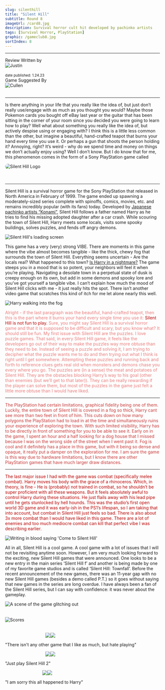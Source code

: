 ```yaml
---
slug: silenthill
title: "Silent Hill"
subtitle: Round 8
imageUrl: /card8.jpg
description: Survival horror cult hit developed by pachinko artists
tags: [Survival Horror, PlayStation]
graphic: /gameclub8.jpg
sortIndex: 8
---
```

---
<div class="reviewinfo">
	
<div style=""><span>Review Written by</span>
<div class="reviewimg"><img src="/reviews/reviewjustin.png"
alt="Justin"/> </div><br>
<sub>date published: 1.24.23</sub></div>

<div style=""><span>Game Suggested By</span>
<div class="reviewimg"><img src="/reviews/reviewcullen.png"
alt="Cullen"/> </div><br></div>

</div>

---

Is there anything in your life that you really like the idea of, but just don’t really use/engage with as much as you thought you would? Maybe those Pokemon cards you bought off eBay last year or the guitar that has been sitting in the corner of your room since you decided you were going to learn how to play? Well what about something you really like the idea of, but actively despise using or engaging with? I think this is a little less common than the other, but imagine a beautiful, hand-crafted teapot that burns your hand every time you use it. Or perhaps a gun that shoots the person holding it? Annoying, right? It’s weird - why do we spend time and money on things we don’t actually enjoy using? Well I don’t know. But I do know that for me, this phenomenon comes in the form of a Sony PlayStation game called
<div class="reviewlogo"><img src="/reviews/silenthill/logo.gif"
alt="Silent Hill Logo" style="border-radius: 20px;"/></div><br><br />

---




Silent Hill is a survival horror game for the Sony PlayStation that released in North America in February of 1999. The game ended up spawning a moderately-sized series complete with spinoffs, comics, movies, etc. and remains incredibly popular (with its fans) today. Developed by [Japanese pachinko artists “Konami”](/reviews/silenthill/pachinko.png), Silent Hill follows a father named Harry as he tries to find his missing adopted daughter after a car crash. While scouring the town of Silent Hill, Harry meets some locals, visits some spooky buildings, solves puzzles, and fends off angry demons.
<div class="reviewsplit"><img src="/reviews/silenthill/loading.gif"
alt="Silent Hill's loading screen" /><div>

This game has a very (very) strong VIBE. There are moments in this game where the vibe almost becomes tangible - like the thick, chewy fog that surrounds the town of Silent Hill. Everything seems uncertain - Are the locals real? What happened to this town? [Is Harry in a nightmare?](/reviews/silenthill/dreaming.gif) The game steeps you in a mood that is so potent, your neighbors will feel it when you’re playing. Navigating a desolate town in a perpetual state of dusk is creepy enough on its own, but add in some demons and spooky lore and you’ve got yourself a tangible vibe. I can’t explain how much the mood of Silent Hill clicks with me - it just really hits the spot. There isn’t another video game that scratches this kind of itch for me let alone nearly this well. 
<div class="reviewsplit"><img src="/reviews/silenthill/fog.gif"
alt="Harry walking into the fog" /><div>

<span style="color:#ea7d7d;">Alright - if the last paragraph was the beautiful, hand-crafted teapot, then this is the part where it burns your hand every single time you use it: <span style="color:#ba0404;">Silent Hill is not fun to play.</span> Sure, you might say Silent Hill is a survival horror game and that it is supposed to be difficult and scary, but you know what? It should still be fun. My first issue with Silent Hill are the puzzles. I love puzzle games. That said, in every Silent Hill game, it feels like the developers go out of their way to make the puzzles way more obtuse than they need to be. Instead of seeing a puzzle and solving it, I am trying to decipher what the puzzle wants me to do and then trying out what I think is right until I get somewhere. Attempting these puzzles and running back and forth to reference clues gets real old when monsters and demons chase you every where you go. The puzzles are (in a sense) the meat and potatoes of Silent Hill. They are the obstacles blocking Harry’s way to his goal (other than enemies (but we’ll get to that later)). They can be really rewarding if the player can solve them, but most of the puzzles in the game just felt a little more obtuse than I would have liked. </span>

---

<span style="color:#c93a3a;">The PlayStation had certain limitations, graphical fidelity being one of them. Luckily, the entire town of Silent Hill is covered in a fog so thick, Harry cant see more than two feet in front of him. This cuts down on how many polygons the PlayStation had to load in at the time and simultaneously ruins your experience of exploring the town. With such limited visibility, Harry has to be directly in front of something for you to be able to see it. Early on in the game, I spent an hour and a half looking for a dog house that I missed because I was on the wrong side of the street when I went past it. Fog is cool and it definitely has a place in this game, but with it being so dense and opaque, it really put a damper on the exploration for me. I am sure the game is this way due to hardware limitations, but I know there are other PlayStation games that have much larger draw distances.</span>

---

<span style="color:#ba0404;">The last major issue I had with the game was combat (specifically melee combat). Harry moves his body with the grace of a rhinoceros. Which, in theory, is fine - He is (probably) not trained in combat, so he shouldn’t be super proficient with all these weapons. But it feels absolutely awful to control Harry during these situations. He just flails away with his lead pipe until he gets stunlocked by hell hounds. This was the studio’s first open world 3D game and it was early-ish in the PS1’s lifespan, so I am taking that into account, but combat in Silent Hill just feels so bad. There is also about 3x more combat than I would have liked in this game. There are a lot of enemies and too much mediocre combat can kill that perfect vibe I was describing earlier.</span>
<div class="reviewsplit"><img src="/reviews/silenthill/come.gif"
alt="Writing in blood saying 'Come to Silent Hill'" /><div>

All in all, Silent Hill is a cool game. A cool game with a lot of issues that I will not be revisiting anytime soon. However, I am very much looking forward to the exciting, new Silent Hill games that were announced. One looks to be a new entry in the main series ‘Silent Hill f’ and another is being made by one of my favorite game studios and is called ‘Silent Hill: Townfall’. Before the recent announcement of the new games, there was an 11-year gap with no new Silent Hill games (besides a demo called P.T.) so it goes without saying that new games in the series are long overdue. I have always been a fan of the Silent Hill series, but I can say with confidence: it was never about the gameplay. 





<div class="reviewsplit"><img src="/reviews/silenthill/squirm.gif"
alt="A scene of the game glitching out"/><div>
<br><br>

<div class="reviewsplit"><img src="/reviews/scores/scoresoutline.png"
alt="Scores" /><div>

<br>
<br>

<div class="scores" style=" width: 100%;">
	 
<div class="stars"><img src="/reviews/reviewjustin.png" style="margin-left: 26%;"><img src="/reviews/scores/2star.png"><p>"There isn't any other game that I like as much, but hate playing"</p></div>

<div class="cstars"><img src="/reviews/reviewcullen.png" style="margin-left: 26%;"><img src="/reviews/scores/2star.png"><p>"Just play Silent Hill 2"</p></div>

<div class="pstars"><img src="/reviews/reviewpatrick.png" style="margin-left: 24%;"><img src="/reviews/scores/3star.png"><p>"I am sorry this all happened to Harry"</p></div>

</div>

